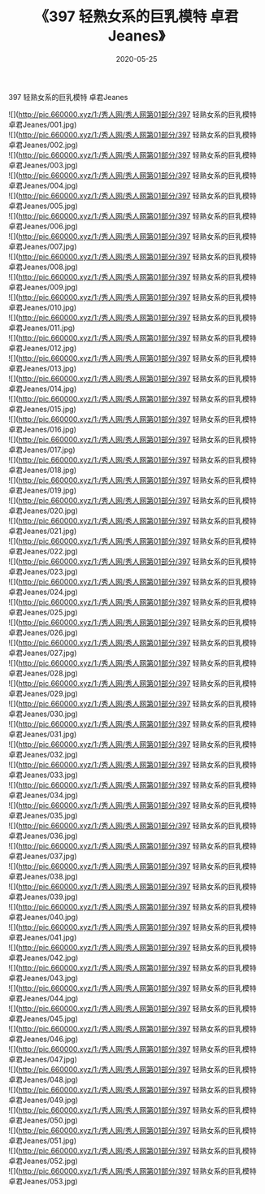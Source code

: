 ﻿---
layout: post
title:  《397 轻熟女系的巨乳模特 卓君Jeanes》
date:   2020-05-25
img: http://pic.660000.xyz/1:/秀人网/秀人网第01部分/397 轻熟女系的巨乳模特 卓君Jeanes/000.jpg
categories: [美女, 清纯, 唯美]
---

397 轻熟女系的巨乳模特 卓君Jeanes

  ![](http://pic.660000.xyz/1:/秀人网/秀人网第01部分/397 轻熟女系的巨乳模特 卓君Jeanes/001.jpg) <br> ![](http://pic.660000.xyz/1:/秀人网/秀人网第01部分/397 轻熟女系的巨乳模特 卓君Jeanes/002.jpg) <br> ![](http://pic.660000.xyz/1:/秀人网/秀人网第01部分/397 轻熟女系的巨乳模特 卓君Jeanes/003.jpg) <br> ![](http://pic.660000.xyz/1:/秀人网/秀人网第01部分/397 轻熟女系的巨乳模特 卓君Jeanes/004.jpg) <br> ![](http://pic.660000.xyz/1:/秀人网/秀人网第01部分/397 轻熟女系的巨乳模特 卓君Jeanes/005.jpg) <br> ![](http://pic.660000.xyz/1:/秀人网/秀人网第01部分/397 轻熟女系的巨乳模特 卓君Jeanes/006.jpg) <br> ![](http://pic.660000.xyz/1:/秀人网/秀人网第01部分/397 轻熟女系的巨乳模特 卓君Jeanes/007.jpg) <br> ![](http://pic.660000.xyz/1:/秀人网/秀人网第01部分/397 轻熟女系的巨乳模特 卓君Jeanes/008.jpg) <br> ![](http://pic.660000.xyz/1:/秀人网/秀人网第01部分/397 轻熟女系的巨乳模特 卓君Jeanes/009.jpg) <br> ![](http://pic.660000.xyz/1:/秀人网/秀人网第01部分/397 轻熟女系的巨乳模特 卓君Jeanes/010.jpg) <br> ![](http://pic.660000.xyz/1:/秀人网/秀人网第01部分/397 轻熟女系的巨乳模特 卓君Jeanes/011.jpg) <br> ![](http://pic.660000.xyz/1:/秀人网/秀人网第01部分/397 轻熟女系的巨乳模特 卓君Jeanes/012.jpg) <br> ![](http://pic.660000.xyz/1:/秀人网/秀人网第01部分/397 轻熟女系的巨乳模特 卓君Jeanes/013.jpg) <br> ![](http://pic.660000.xyz/1:/秀人网/秀人网第01部分/397 轻熟女系的巨乳模特 卓君Jeanes/014.jpg) <br> ![](http://pic.660000.xyz/1:/秀人网/秀人网第01部分/397 轻熟女系的巨乳模特 卓君Jeanes/015.jpg) <br> ![](http://pic.660000.xyz/1:/秀人网/秀人网第01部分/397 轻熟女系的巨乳模特 卓君Jeanes/016.jpg) <br> ![](http://pic.660000.xyz/1:/秀人网/秀人网第01部分/397 轻熟女系的巨乳模特 卓君Jeanes/017.jpg) <br> ![](http://pic.660000.xyz/1:/秀人网/秀人网第01部分/397 轻熟女系的巨乳模特 卓君Jeanes/018.jpg) <br> ![](http://pic.660000.xyz/1:/秀人网/秀人网第01部分/397 轻熟女系的巨乳模特 卓君Jeanes/019.jpg) <br> ![](http://pic.660000.xyz/1:/秀人网/秀人网第01部分/397 轻熟女系的巨乳模特 卓君Jeanes/020.jpg) <br> ![](http://pic.660000.xyz/1:/秀人网/秀人网第01部分/397 轻熟女系的巨乳模特 卓君Jeanes/021.jpg) <br> ![](http://pic.660000.xyz/1:/秀人网/秀人网第01部分/397 轻熟女系的巨乳模特 卓君Jeanes/022.jpg) <br> ![](http://pic.660000.xyz/1:/秀人网/秀人网第01部分/397 轻熟女系的巨乳模特 卓君Jeanes/023.jpg) <br> ![](http://pic.660000.xyz/1:/秀人网/秀人网第01部分/397 轻熟女系的巨乳模特 卓君Jeanes/024.jpg) <br> ![](http://pic.660000.xyz/1:/秀人网/秀人网第01部分/397 轻熟女系的巨乳模特 卓君Jeanes/025.jpg) <br> ![](http://pic.660000.xyz/1:/秀人网/秀人网第01部分/397 轻熟女系的巨乳模特 卓君Jeanes/026.jpg) <br> ![](http://pic.660000.xyz/1:/秀人网/秀人网第01部分/397 轻熟女系的巨乳模特 卓君Jeanes/027.jpg) <br> ![](http://pic.660000.xyz/1:/秀人网/秀人网第01部分/397 轻熟女系的巨乳模特 卓君Jeanes/028.jpg) <br> ![](http://pic.660000.xyz/1:/秀人网/秀人网第01部分/397 轻熟女系的巨乳模特 卓君Jeanes/029.jpg) <br> ![](http://pic.660000.xyz/1:/秀人网/秀人网第01部分/397 轻熟女系的巨乳模特 卓君Jeanes/030.jpg) <br> ![](http://pic.660000.xyz/1:/秀人网/秀人网第01部分/397 轻熟女系的巨乳模特 卓君Jeanes/031.jpg) <br> ![](http://pic.660000.xyz/1:/秀人网/秀人网第01部分/397 轻熟女系的巨乳模特 卓君Jeanes/032.jpg) <br> ![](http://pic.660000.xyz/1:/秀人网/秀人网第01部分/397 轻熟女系的巨乳模特 卓君Jeanes/033.jpg) <br> ![](http://pic.660000.xyz/1:/秀人网/秀人网第01部分/397 轻熟女系的巨乳模特 卓君Jeanes/034.jpg) <br> ![](http://pic.660000.xyz/1:/秀人网/秀人网第01部分/397 轻熟女系的巨乳模特 卓君Jeanes/035.jpg) <br> ![](http://pic.660000.xyz/1:/秀人网/秀人网第01部分/397 轻熟女系的巨乳模特 卓君Jeanes/036.jpg) <br> ![](http://pic.660000.xyz/1:/秀人网/秀人网第01部分/397 轻熟女系的巨乳模特 卓君Jeanes/037.jpg) <br> ![](http://pic.660000.xyz/1:/秀人网/秀人网第01部分/397 轻熟女系的巨乳模特 卓君Jeanes/038.jpg) <br> ![](http://pic.660000.xyz/1:/秀人网/秀人网第01部分/397 轻熟女系的巨乳模特 卓君Jeanes/039.jpg) <br> ![](http://pic.660000.xyz/1:/秀人网/秀人网第01部分/397 轻熟女系的巨乳模特 卓君Jeanes/040.jpg) <br> ![](http://pic.660000.xyz/1:/秀人网/秀人网第01部分/397 轻熟女系的巨乳模特 卓君Jeanes/041.jpg) <br> ![](http://pic.660000.xyz/1:/秀人网/秀人网第01部分/397 轻熟女系的巨乳模特 卓君Jeanes/042.jpg) <br> ![](http://pic.660000.xyz/1:/秀人网/秀人网第01部分/397 轻熟女系的巨乳模特 卓君Jeanes/043.jpg) <br> ![](http://pic.660000.xyz/1:/秀人网/秀人网第01部分/397 轻熟女系的巨乳模特 卓君Jeanes/044.jpg) <br> ![](http://pic.660000.xyz/1:/秀人网/秀人网第01部分/397 轻熟女系的巨乳模特 卓君Jeanes/045.jpg) <br> ![](http://pic.660000.xyz/1:/秀人网/秀人网第01部分/397 轻熟女系的巨乳模特 卓君Jeanes/046.jpg) <br> ![](http://pic.660000.xyz/1:/秀人网/秀人网第01部分/397 轻熟女系的巨乳模特 卓君Jeanes/047.jpg) <br> ![](http://pic.660000.xyz/1:/秀人网/秀人网第01部分/397 轻熟女系的巨乳模特 卓君Jeanes/048.jpg) <br> ![](http://pic.660000.xyz/1:/秀人网/秀人网第01部分/397 轻熟女系的巨乳模特 卓君Jeanes/049.jpg) <br> ![](http://pic.660000.xyz/1:/秀人网/秀人网第01部分/397 轻熟女系的巨乳模特 卓君Jeanes/050.jpg) <br> ![](http://pic.660000.xyz/1:/秀人网/秀人网第01部分/397 轻熟女系的巨乳模特 卓君Jeanes/051.jpg) <br> ![](http://pic.660000.xyz/1:/秀人网/秀人网第01部分/397 轻熟女系的巨乳模特 卓君Jeanes/052.jpg) <br> ![](http://pic.660000.xyz/1:/秀人网/秀人网第01部分/397 轻熟女系的巨乳模特 卓君Jeanes/053.jpg) <br>